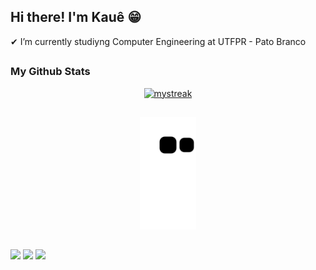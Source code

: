 ## Hi there! I'm Kauê 😁
✔ I’m currently studiyng Computer Engineering at UTFPR - Pato Branco

##

### My Github Stats

<div align="center">
  <a href="https://github.com/fireskazy">
  <img height="180em" src="https://github-readme-streak-stats.herokuapp.com/?user=fireskazy&theme=tokyonight" alt="mystreak"/>
</div>

##

<div align="center">
  <a href="https://github.com/fireskazy">
  <img height="180em" src="https://github.com/madushadhanushka/github-readme/blob/output/github-contribution-snake.svg"/>
</div>

##
 
<div> 

  <a href="https://www.instagram.com/kkaue.ms" target="_blank"><img src="https://img.shields.io/badge/-Instagram-%23E4405F?style=for-the-badge&logo=instagram&logoColor=white" target="_blank"></a>
  <a href = "mailto:kaue.s.mauri@gmail.com"><img src="https://img.shields.io/badge/-Gmail-%23333?style=for-the-badge&logo=gmail&logoColor=white" target="_blank"></a>
  <a href="https://www.linkedin.com/in/kauesmauri" target="_blank"><img src="https://img.shields.io/badge/-LinkedIn-%230077B5?style=for-the-badge&logo=linkedin&logoColor=white" target="_blank"></a> 
 
</div>

